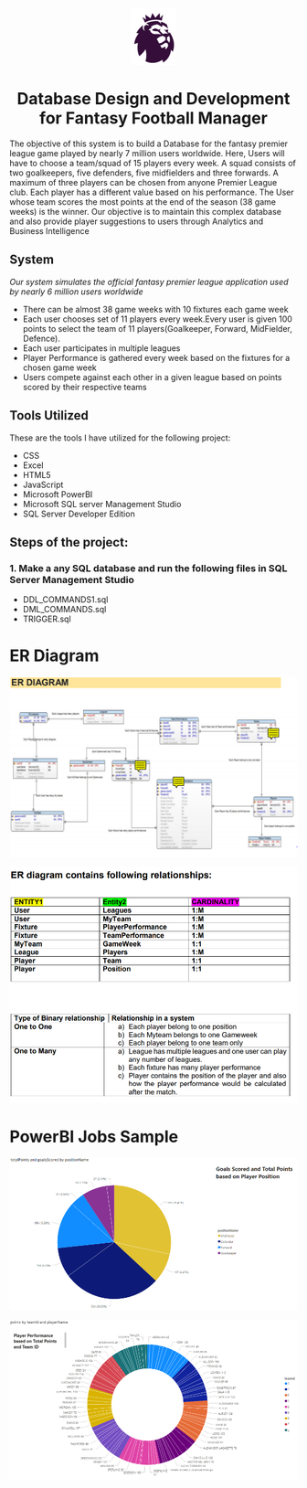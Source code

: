 <br>
 <p align="center">
    <img src="https://github.com/priyankabandekar31/Database-Design-and-Development-for-Fantasy-Football-Manager/blob/main/Images/DataBaseDesign.PNG" width="80" height="100">
    <h1 align="center">Database Design and Development for Fantasy Football Manager</h1>
<p>The objective of this system is to build a Database for the fantasy premier league game played by nearly 7 million users worldwide. Here, Users will have to choose a team/squad of 15 players every week. A squad consists of two goalkeepers, five defenders, five midfielders and three forwards. A maximum of three players can be chosen from anyone Premier League club. Each player has a different value based on his performance. The User whose team scores the most points at the end of the season (38 game weeks) is the winner. Our objective is to maintain this complex database and also provide player suggestions to users through Analytics and Business Intelligence </p>

## System
*Our system simulates the official fantasy premier league application used by nearly 6 million users worldwide*
* There can be almost 38 game weeks with 10 fixtures each game week
* Each user chooses set of 11 players every week.Every user is given 100 points to select the team of 11 players(Goalkeeper, Forward, MidFielder, Defence).
* Each user participates in multiple leagues
* Player Performance is gathered every week based on the fixtures for  a chosen game week
* Users compete against each other in a given league based on points scored by their respective teams

## Tools Utilized
These are the tools I have utilized for the following project:
* CSS
* Excel
* HTML5
* JavaScript
* Microsoft PowerBI 
* Microsoft SQL server Management Studio
* SQL Server Developer Edition

## Steps of the project:
### 1. Make a any SQL database and run the following files in SQL Server Management Studio

* DDL_COMMANDS1.sql
* DML_COMMANDS.sql
* TRIGGER.sql

# ER Diagram 
![](Images/DataBaseDesign-3.PNG)

![](Images/DataBaseDesign-4.PNG)


# PowerBI Jobs Sample
![](Images/DataBaseDesign-1.PNG)

![](Images/DataBaseDesign-2.PNG)
